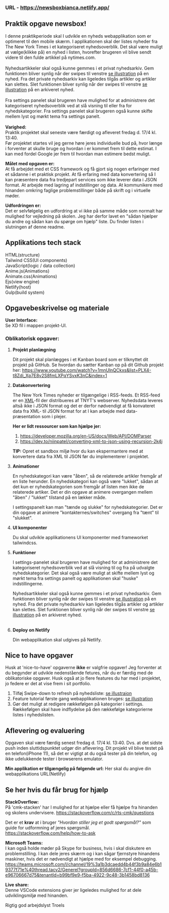 ### URL - https://newsboxbianca.netlify.app/



## Praktik opgave newsbox!
I denne praktikperiode skal I udvikle en nyheds webapplikation som er optimeret til den mobile skærm. I applikationen skal der listes nyheder fra The New York Times i et kategoriseret nyhedsoverblik. Det skal være muligt at vælge(klikke på) en nyhed i listen, hvorefter brugeren vil blive sendt videre til den fulde artikkel på nytimes.com.<br><br>
Nyhedsartikkeler skal også kunne gemmes i et privat nyhedsarkiv. Gem funktionen bliver synlig når der swipes til venstre [se illustration](https://github.com/rts-cmk-opgaver/praktik-projekt-newsbox/blob/master/assets/swipe-illustration.png "swipe illustration") på en nyhed. Fra det private nyhedsarkiv kan ligeledes tilgås artikler og artikler kan slettes. Slet funktionen bliver synlig når der swipes til venstre [se illustration](https://github.com/rts-cmk-opgaver/praktik-projekt-newsbox/blob/master/assets/swipe-illustration.png "swipe illustration") på en arkiveret nyhed.<br><br>
Fra settings panelet skal brugeren have mulighed for at administrere det kategoriseret nyhedsoverblik ved at slå visning til eller fra for nyhedskategorier. Fra settings panelet skal brugeren også kunne skifte mellem lyst og mørkt tema fra settings panelt.
<br>
<br>
**Varighed:**<br>
Praktik projektet skal seneste være færdigt og afleveret fredag d. 17/4 kl. 13:40.<br>
Før projektet startes vil jeg gerne høre jeres individuelle bud på, hvor længe i forventer at skulle bruge og hvordan i er kommet frem til dette estimat. I kan med fordel Google jer frem til hvordan man estimere bedst muligt.

**Målet med opgaven er:**<br>
At få arbejdet med et CSS framework og få gjort sig nogen erfaringer med et sådanne i et praktisk projekt.
At få erfaring med data konvertering så I kan præsentere data fra tredjepart services som ikke leverer data i JSON format.
At arbejde med lagring af indstillinger og data.
At kommunikere med hinanden omkring faglige problemstillinger både på skrift og i virtuelle møder.

**Udfordringen er:**<br>
Det er selvfølgelig en udfordring at vi ikke på samme måde som normalt har mulighed for vejledning på skolen. Jeg har derfor
lavet en "sådan hjælper du andre og sådan kan du spørge om hjælp" liste. 
Du finder listen  i slutningen af denne readme.

## Applikations tech stack

HTML(structure)<br>
Tailwind CSS(UI components)<br>
JavaScript(logic / data collection)<br>
Anime.js(Animations)<br>
Animate.css(Animations)<br>
Ejs(view engine)<br>
Netlify(host)<br>
Gulp(build system)<br>

## Opgavebeskrivelse og materiale

**User Interface:**<br>
Se XD fil i mappen projekt-UI.

### Oblikatorisk opgaver:

1. **Projekt planlægning**

   Dit projekt skal planlægges i et Kanban board som er tilknyttet dit projekt på GitHub. Se hvordan du sætter Kanban op på      dit Github projekt her: https://www.youtube.com/watch?v=1mnUlnQCkxs&list=PLX4-t8Zdi_Xp7E8v2S8fmLXPqYSvxK3nC&index=1
   
2. **Datakonvertering**
 
   The New York Times nyheder er tilgængelige i RSS-feeds.
   Et RSS-feed er en [XML](https://developer.mozilla.org/en-US/docs/Glossary/XML)-fil der distribueres af TNYT's webserver.      Nyhedsdata leveres altså ikke i JSON format og det er derfor nødvendigt at få konvateret data fra XML- til JSON format for    at I kan arbejde med data-præsentation som i plejer.

   **Her er lidt ressourcer som kan hjælpe jer:**
      1. https://developer.mozilla.org/en-US/docs/Web/API/DOMParser
      2. https://dev.to/niinpatel/converting-xml-to-json-using-recursion-2k4j
      
   **TIP:**
   Opret et sandbox miljø hvor du kan ekspermantere med at konvertere data fra XML til JSON før du implementerer i projektet.
   
3. **Animationer**

   En nyhedskategori kan være "åben", så de relaterede artikler fremgår af en liste herunder. En nyhedskategori kan også være    "lukket", sådan at det kun er nyhedskategorien som fremgår af listen men ikke de relaterede artiker. Det er din opgave at      animere overgangen mellem "åben" / "lukket" tilstand på en lækker måde.
 
   I settingspanelt kan man "tænde og slukke" for nyhedskategorier. Det er din opgave at animere "kontakternes/switches"          overgang fra "tænt" til "slukket".
 
4. **UI komponenter**

   Du skal udvikle applikationens UI komponenter med frameworket tailwindcss.

5. **Funktioner**
   
   I settings-panelet skal brugeren have mulighed for at administrere det kategoriseret nyhedsoverblik ved at slå visning        til og fra på udvalgte nyhedskategorier. Det skal også være muligt at skifte mellem lyst og mørkt tema fra settings panelt    og applikationen skal "huske" indstillingerne. 
   
   Nyhedsartikkeler skal også kunne gemmes i et privat nyhedsarkiv. Gem funktionen bliver synlig når der swipes til venstre      [se illustration](https://github.com/rts-cmk-opgaver/praktik-projekt-newsbox/blob/master/assets/swipe-illustration.png        "swipe illustration") på en nyhed. Fra det private nyhedsarkiv kan ligeledes tilgås artikler og artikler kan slettes. Slet    funktionen bliver synlig når der swipes til venstre [se illustration](https://github.com/rts-cmk-opgaver/praktik-projekt-newsbox/blob/master/assets/swipe-illustration.png "swipe illustration") på en arkiveret nyhed.<br><br>

6. **Deploy on Netlify**

   Din webapplikation skal udgives på Netlify.


## Nice to have opgaver
Husk at 'nice-to-have' opgaverne **ikke** er valgfrie opgaver! Jeg forventer at du begynder at udvikle nedenstående fetures, når du er færdig med de oblikatoriske opgaver. Husk også at jo flere features du har med i projektet, jo federe er det at vise frem i sit portfolio.

1. Tilføj Swipe-down to refresh på nyhedsliste:
    [se illustraion](https://github.com/rts-cmk-opgaver/praktik-projekt-newsbox/blob/master/assets/pull-to-refresh-823x1024.png "swipe-down")
2. Feature tutorial første gang webapplikationen bruges: [se illustration](https://github.com/rts-cmk-opgaver/praktik-projekt-newsbox/blob/master/assets/tutorial.png "tutorial")
3. Gør det muligt at redigere rækkefølgen på kategorier i settings. Rækkefølgen skal have indflydelse på den rækkefølge kategorierne listes i nyhedslisten.

## Aflevering og evaluering
Opgaven skal være færdig senest fredag d. 17/4 kl. 13:40. Dvs. at det sidste push inden sluttidspunktet udgør din aflevering. Dit projekt vil blive testet på en telefon(iPhone 11), så det er vigtigt at du også tester på din telefon, og ikke udelukkende tester i browserens emulator.

**Min applikation er tilgængelig på følgende url:**
Her skal du angive din webapplikations URL(Netlify) 

## Se her hvis du får brug for hjælp
**StackOverflow:**<br>
På 'cmk-stacken' har I mulighed for at hjælpe eller få hjælpe fra hinanden og skolens undervisere.
https://stackoverflow.com/c/rts-cmk/questions

Det er et **krav** at i bruger *"Hvordan stiller jeg et godt spørgsmål?"* som guide for udformning af jeres spørgsmål.
https://stackoverflow.com/help/how-to-ask

**Microsoft Teams:**<br>
I kan også holde møder på Skype for business, hvis i skal diskutere en problemstilling. I kan dele jeres skærm og i kan sågar fjernstyre hinandens maskiner, hvis det er nødvendigt at hjælpe med for eksempel debugging.
https://teams.microsoft.com/l/channel/19%3a1b3dcaedd4b44f3b9a84e6b19377f71e%40thread.tacv2/Generel?groupId=856d6686-7cf1-44f0-a45b-e96706667d75&tenantId=b99bf9e9-f5ba-4922-9c48-3b1458bd8136

**Live share:**<br>
Denne VSCode extensions giver jer ligeledes mulighed for at dele udviklingsmiljø med hinanden.

Rigtig god arbejdslyst
Troels
